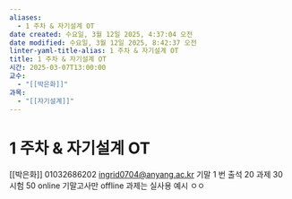 ```yaml
---
aliases:
  - 1 주차 & 자기설계 OT
date created: 수요일, 3월 12일 2025, 4:37:04 오전
date modified: 수요일, 3월 12일 2025, 8:42:37 오전
linter-yaml-title-alias: 1 주차 & 자기설계 OT
title: 1 주차 & 자기설계 OT
시간: 2025-03-07T13:00:00
교수:
  - "[[박은화]]"
과목:
  - "[[자기설계]]"
---
```


# 1 주차 & 자기설계 OT

[[박은화]] 01032686202 ingrid0704@anyang.ac.kr
기말 1 번
출석 20 과제 30 시험 50
online 기말고사만 offline
과제는 실사용 예시 ㅇㅇ
